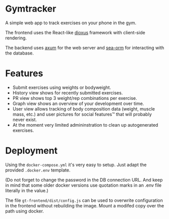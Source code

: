# Gymtracker

A simple web app to track exercises on your phone in the gym.

The frontend uses the React-like [dioxus](https://github.com/DioxusLabs/dioxus/) framework with client-side rendering.

The backend uses [axum](https://github.com/tokio-rs/axum) for the web server and [sea-orm](https://github.com/SeaQL/sea-orm) for interacting with the database.

# Features

- Submit exercises using weights or bodyweight.
- History view shows for recently submitted exercises.
- PR view shows top 3 weight/rep combinations per exercise.
- Graph view shows an overview of your development over time.
- User view allows tracking of body composition data (weight, muscle mass, etc.) and user pictures for social features™ that will probably never exist.
- At the moment very limited admininstration to clean up autogenerated exercises.


# Deployment

Using the `docker-compose.yml` it's very easy to setup.
Just adapt the provided `.docker.env` template.

(Do not forget to change the password in the DB connection URL. And keep in mind that some older docker versions use quotation marks in an .env file literally in the value.)

The file `gt-frontend/dist/config.js` can be used to overwrite configuration in the frontend without rebuilding the image. Mount a modifed copy over the path using docker.